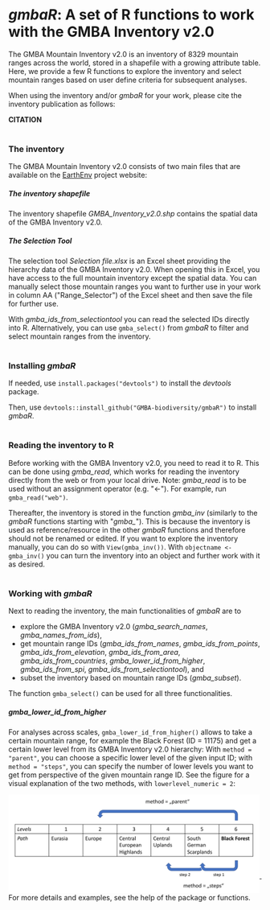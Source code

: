 # *gmbaR*: A set of R functions to work with the GMBA Inventory v2.0

The GMBA Mountain Inventory v2.0 is an inventory of 8329 mountain ranges across the world, stored in a shapefile with a growing attribute table. Here, we provide a few R functions to explore the inventory and select mountain ranges based on user define criteria for subsequent analyses. 

When using the inventory and/or *gmbaR* for your work, please cite the inventory publication as follows:

**CITATION**
<br/>
<br/>

### The inventory
The GMBA Mountain Inventory v2.0 consists of two main files that are available on the [EarthEnv](https://www.earthenv.org/mountains) project website:

##### The inventory shapefile
The inventory shapefile *GMBA_Inventory_v2.0.shp* contains the spatial data of the GMBA Inventory v2.0.

##### The Selection Tool
The selection tool *Selection file.xlsx* is an Excel sheet providing the hierarchy data of the GMBA Inventory v2.0. When opening this in Excel, you have access to the full mountain inventory except the spatial data. You can manually select those mountain ranges you want to further use in your work in column AA ("Range_Selector") of the Excel sheet and then save the file for further use.

With *gmba_ids_from_selectiontool* you can read the selected IDs directly into R. Alternatively, you can use `gmba_select()` from *gmbaR* to filter and select mountain ranges from the inventory.
<br/>
<br/>

### Installing *gmbaR*
If needed, use `install.packages("devtools")` to install the *devtools* package.

Then, use `devtools::install_github("GMBA-biodiversity/gmbaR")` to install *gmbaR*.
<br/>
<br/>

### Reading the inventory to R
Before working with the GMBA Inventory v2.0, you need to read it to R. This can be done using *gmba_read*, which works for reading the inventory directly from the web or from your local drive. Note: *gmba_read* is to be used without an assignment operator (e.g. "<-"). For example, run `gmba_read("web")`.

Thereafter, the inventory is stored in the function *gmba_inv* (similarly to the *gmbaR* functions starting with "*gmba_*"). This is because the inventory is used as reference/resource in the other *gmbaR* functions and therefore should not be renamed or edited. If you want to explore the inventory manually, you can do so with `View(gmba_inv())`. With `objectname <- gmba_inv()` you can turn the inventory into an object and further work with it as desired.
<br/>
<br/>

### Working with *gmbaR*

Next to reading the inventory, the main functionalities of *gmbaR* are to 

* explore the GMBA Inventory v2.0 (*gmba_search_names*, *gmba_names_from_ids*), 
* get mountain range IDs (*gmba_ids_from_names*, *gmba_ids_from_points*, *gmba_ids_from_elevation*, *gmba_ids_from_area*, *gmba_ids_from_countries*, *gmba_lower_id_from_higher*, *gmba_ids_from_spi*, *gmba_ids_from_selectiontool*), and 
* subset the inventory based on mountain range IDs (*gmba_subset*).

The function `gmba_select()` can be used for all three functionalities.

##### gmba_lower_id_from_higher
For analyses across scales, `gmba_lower_id_from_higher()` allows to take a certain mountain range, for example the Black Forest (ID = 11175) and get a certain lower level from its GMBA Inventory v2.0 hierarchy: With `method = "parent"`, you can choose a specific lower level of the given input ID; with `method = "steps"`, you can specify the number of lower levels you want to get from perspective of the given mountain range ID. See the figure for a visual explanation of the two methods, with `lowerlevel_numeric = 2`:

<img src="man/figures/gmba_lower_id_from_higher_method.png" width="500" align="left"/>
<br/>
<br/>
<br/>
<br/>
<br/>
<br/>
<br/>
<br/>
<br/>

***

For more details and examples, see the help of the package or functions.
